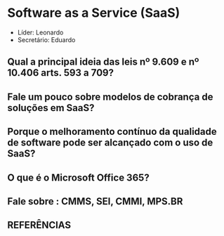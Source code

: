 # Software as a Service (SaaS)

* Líder: Leonardo
* Secretário: Eduardo

## Qual a principal ideia das leis nº 9.609 e nº 10.406 arts. 593 a 709?

## Fale um pouco sobre modelos de cobrança de soluções em SaaS?

## Porque o melhoramento contínuo da qualidade de software pode ser alcançado com o uso de SaaS?

## O que é o Microsoft Office 365?

## Fale sobre : CMMS, SEI, CMMI, MPS.BR

## REFERÊNCIAS
